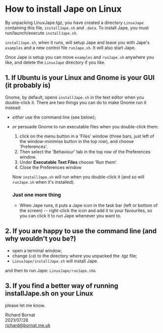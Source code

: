 # How to install Jape on Linux

By unpacking LinuxJape.tgz, you have created a directory `LinuxJape` containing this file, `installJape.sh` and `.data`. To install Jape, you must run/launch/execute `installJape.sh`. 

`installJape.sh`, when it runs, will setup Jape and leave you with Jape's `examples` and a new control file `runJape.sh`. It will also start Jape.

Once Jape is setup you can move `examples` and `runJape.sh` anywhere you like, and delete the `LinuxJape` directory if you like.

## 1. If Ubuntu is your Linux and Gnome is your GUI (it probably is)

  Gnome, by default, opens `installJape.sh` in the text editor when you double-click it. There are two things you can do to make Gnome run it instead: 

  * *either* use the command line (see below);

  * *or* persuade Gnome to run executable files when you double-click them: 
    1. click on the menu button in a 'Files' window (three bars, just left of the window-minimise button in the top row), and choose 'Preferences'. 
    2. Then select the 'Behaviour' tab in the top row of the Preferences window.
    3. Under **Executable Text Files** choose 'Run them'.
    4. Close the Preferences window
  
    Now `installJape.sh` will run when you double-click it (and so will `runJape.sh` when it's installed). 

    ### Just one more thing  

    *  When Jape runs, it puts a Jape icon in the task bar (left or bottom of the screen) -- right-click the icon and add it to your favourites, so you can click it to run Jape whenever you want to.
  
## 2. If you are happy to use the command line (and why wouldn't you be?)

* open a terminal window;
* change (`cd`) to the directory where you unpacked the .tgz file;
* `LinuxJape/installJape.sh` will install Jape.
  
and then to run Jape: `LinuxJape/runJape.sh&`
        
       
## 3. If you find a better way of running installJape.sh on your Linux
please let me know.

Richard Bornat  
2021/07/28  
richard@bornat.me.uk  
   